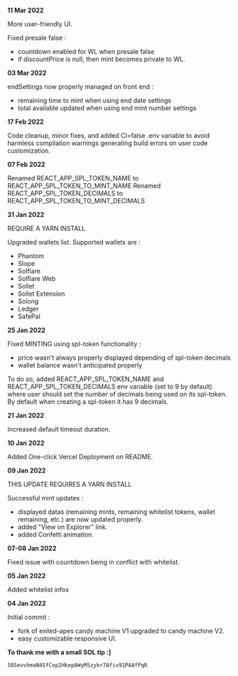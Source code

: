 **11 Mar 2022**

More user-friendly UI.

Fixed presale false :
- countdown enabled for WL when presale false
- if discountPrice is null, then mint becomes private to WL.

**03 Mar 2022**

endSettings now properly managed on front end :
- remaining time to mint when using end date settings
- total available updated when using end mint number settings

**17 Feb 2022**

Code cleanup, minor fixes, and added CI=false .env variable to avoid harmless compilation warnings generating build errors on user code customization.

**07 Feb 2022**

Renamed REACT_APP_SPL_TOKEN_NAME to REACT_APP_SPL_TOKEN_TO_MINT_NAME
Renamed REACT_APP_SPL_TOKEN_DECIMALS to REACT_APP_SPL_TOKEN_TO_MINT_DECIMALS

**31 Jan 2022**

REQUIRE A YARN INSTALL

Upgraded wallets list. Supported wallets are :

- Phantom
- Slope
- Solflare
- Solflare Web
- Sollet
- Sollet Extension
- Solong
- Ledger
- SafePal

**25 Jan 2022**

Fixed MINTING using spl-token functionality :
- price wasn't always properly displayed depending of spl-token decimals
- wallet balance wasn't anticipated properly

To do so, added REACT_APP_SPL_TOKEN_NAME and REACT_APP_SPL_TOKEN_DECIMALS env variable (set to 9 by default) where user should set the number of decimals being used on its spl-token. By default when creating a spl-token it has 9 decimals.

**21 Jan 2022**

Increased default timeout duration.

**10 Jan 2022**

Added One-click Vercel Deployment on README.

**09 Jan 2022**

THIS UPDATE REQUIRES A YARN INSTALL

Successful mint updates :
- displayed datas (remaining mints, remaining whitelist tokens, wallet remaining, etc.) are now updated properly.
- added "View on Explorer" link.
- added Confetti animation.

**07-08 Jan 2022**

Fixed issue with countdown being in conflict with whitelist.

**05 Jan 2022**

Added whitelist infos

**04 Jan 2022**

Initial commit :
- fork of exiled-apes candy machine V1 upgraded to candy machine V2.
- easy customizable responsive UI.

**To thank me with a small SOL tip :]**

`58SevvhmaN4SfCop2HkepAWyM5zykr7Afiv91PAAfPqR`
